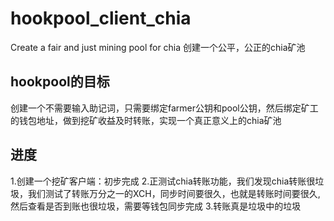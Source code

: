 # hookpool_client_chia
Create a fair and just mining pool for chia
创建一个公平，公正的chia矿池
## hookpool的目标
创建一个不需要输入助记词，只需要绑定farmer公钥和pool公钥，然后绑定矿工的钱包地址，做到挖矿收益及时转账，实现一个真正意义上的chia矿池

## 进度
1.创建一个挖矿客户端：初步完成
2.正测试chia转账功能，我们发现chia转账很垃圾，我们测试了转账万分之一的XCH，同步时间要很久，也就是转账时间要很久,然后查看是否到账也很垃圾，需要等钱包同步完成
3.转账真是垃圾中的垃圾

